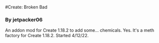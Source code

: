 #Create: Broken Bad
<h3>By jetpacker06 </h3>
An addon mod for Create 1.18.2 to add some... chemicals.  
Yes. It's a meth factory for Create 1.18.2.   
Started 4/12/22.